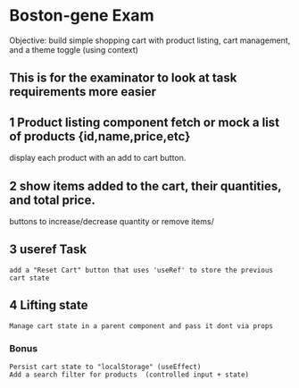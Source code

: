 # Boston-gene Exam

Objective: build simple shopping cart with product listing, cart management,
and a theme toggle (using context)

## This is for the examinator to look at task requirements more easier

## 1 Product listing component fetch or mock a list of products {id,name,price,etc}

display each product with an add to cart button.

## 2 show items added to the cart, their quantities, and total price.

buttons to increase/decrease quantity or remove items/

## 3 useref Task

    add a "Reset Cart" button that uses 'useRef' to store the previous cart state

## 4 Lifting state

    Manage cart state in a parent component and pass it dont via props

### Bonus

    Persist cart state to "localStorage" (useEffect)
    Add a search filter for products  (controlled input + state)
